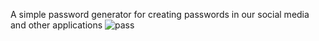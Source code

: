 A simple password generator for creating passwords in our social media and other applications
![pass](https://user-images.githubusercontent.com/110081044/212470981-3683bb95-45b6-4d9d-b0a0-14818f510348.PNG)
